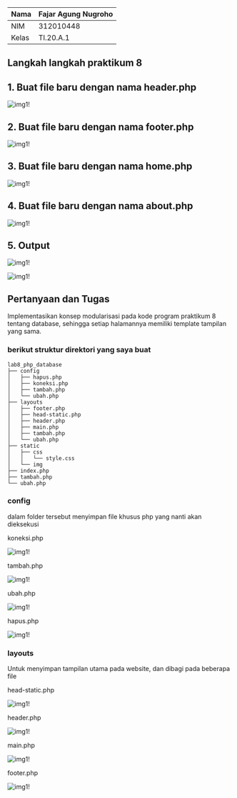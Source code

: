 | Nama      | Fajar Agung Nugroho |
| ----------- | ----------- |
| NIM     | 312010448       |
| Kelas   | TI.20.A.1        |

## Langkah langkah praktikum 8

## 1. Buat file baru dengan nama header.php

![img1!](assets/img/1/1.png)

## 2. Buat file baru dengan nama footer.php

![img1!](assets/img/2/1.png)

## 3. Buat file baru dengan nama home.php

![img1!](assets/img/3/11.png)

## 4. Buat file baru dengan nama about.php

![img1!](assets/img/4/1.png)

## 5. Output

![img1!](assets/img/5/1.png)

![img1!](assets/img/5/2.png)

## Pertanyaan dan Tugas
Implementasikan konsep modularisasi pada kode program praktikum 8 tentang database, sehingga setiap halamannya memiliki template tampilan yang sama.

### berikut struktur direktori yang saya buat

```
lab8_php_database
├── config
│   ├── hapus.php
│   ├── koneksi.php
│   ├── tambah.php
│   └── ubah.php
├── layouts
│   ├── footer.php
│   ├── head-static.php
│   ├── header.php
│   ├── main.php
│   ├── tambah.php
│   └── ubah.php
├── static
│   ├── css
│   │   └── style.css
│   └── img
├── index.php
├── tambah.php
└── ubah.php
```

### config
dalam folder tersebut menyimpan file khusus php yang nanti akan dieksekusi 

koneksi.php

![img1!](assets/img/praktikum/11.png)

tambah.php

![img1!](assets/img/praktikum/2.png)

ubah.php

![img1!](assets/img/praktikum/3.png)

hapus.php

![img1!](assets/img/praktikum/4.png)

### layouts
Untuk menyimpan tampilan utama pada website, dan dibagi pada beberapa file

head-static.php

![img1!](assets/img/praktikum/5.png)

header.php

![img1!](assets/img/praktikum/6.png)

main.php

![img1!](assets/img/praktikum/7.png)

footer.php

![img1!](assets/img/praktikum/8.png)